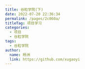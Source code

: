 ```yaml
---
title: 谷粒学院(下)
date: 2022-07-20 22:36:34
permalink: /pages/2c060a/
titleTag: 项目学习
categories:
  - 项目
  - 谷粒学院
tags:
  - 谷粒学院
author: 
  name: 杨洲
  link: https://github.com/xugaoyi
---
```

